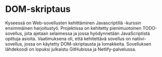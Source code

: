 # DOM-skriptaus

Kyseessä on Web-sovellusten kehittäminen Javascriptillä -kurssin ensimmäinen harjoitustyö. Projektissa on kehitetty pienimuotoinen TODO-sovellus, jota ajetaan selaimessa ja jossa hyödynnetään JavaScriptistä opittuja asioita. Vaatimuksena oli, että kehitettävä sovellus on natiivi-sovellus, jossa on käytetty DOM-skriptausta ja lomakkeita. Sovelluksen lähdekoodi on lopuksi julkaistu GitHubissa ja Netlify-palvelussa.
